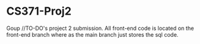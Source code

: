 # CS371-Proj2

Goup //TO-DO's project 2 submission.
All front-end code is located on the front-end branch where as the main branch just stores the sql code.
